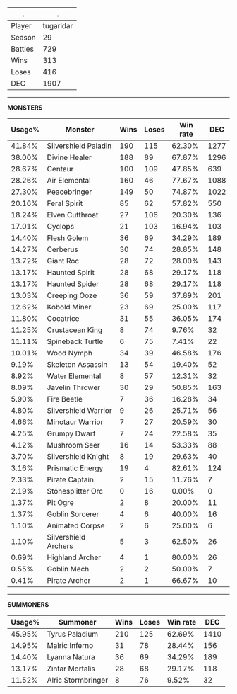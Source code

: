.|.
|-|-
Player|tugaridar
Season|29
Battles|729
Wins|313
Loses|416
DEC|1907

---
**MONSTERS**

Usage%|Monster|Wins|Loses|Win rate|DEC|
-|-|-|-|-|-|
41.84%|Silvershield Paladin|190|115|62.30%|1277|
38.00%|Divine Healer|188|89|67.87%|1296|
28.67%|Centaur|100|109|47.85%|639|
28.26%|Air Elemental|160|46|77.67%|1088|
27.30%|Peacebringer|149|50|74.87%|1022|
20.16%|Feral Spirit|85|62|57.82%|550|
18.24%|Elven Cutthroat|27|106|20.30%|136|
17.01%|Cyclops|21|103|16.94%|103|
14.40%|Flesh Golem|36|69|34.29%|189|
14.27%|Cerberus|30|74|28.85%|148|
13.72%|Giant Roc|28|72|28.00%|143|
13.17%|Haunted Spirit|28|68|29.17%|118|
13.17%|Haunted Spider|28|68|29.17%|118|
13.03%|Creeping Ooze|36|59|37.89%|201|
12.62%|Kobold Miner|23|69|25.00%|117|
11.80%|Cocatrice|31|55|36.05%|174|
11.25%|Crustacean King|8|74|9.76%|32|
11.11%|Spineback Turtle|6|75|7.41%|22|
10.01%|Wood Nymph|34|39|46.58%|176|
9.19%|Skeleton Assassin|13|54|19.40%|52|
8.92%|Water Elemental|8|57|12.31%|32|
8.09%|Javelin Thrower|30|29|50.85%|163|
5.90%|Fire Beetle|7|36|16.28%|34|
4.80%|Silvershield Warrior|9|26|25.71%|56|
4.66%|Minotaur Warrior|7|27|20.59%|30|
4.25%|Grumpy Dwarf|7|24|22.58%|35|
4.12%|Mushroom Seer|16|14|53.33%|88|
3.70%|Silvershield Knight|8|19|29.63%|40|
3.16%|Prismatic Energy|19|4|82.61%|124|
2.33%|Pirate Captain|2|15|11.76%|7|
2.19%|Stonesplitter Orc|0|16|0.00%|0|
1.37%|Pit Ogre|2|8|20.00%|11|
1.37%|Goblin Sorcerer|4|6|40.00%|16|
1.10%|Animated Corpse|2|6|25.00%|6|
1.10%|Silvershield Archers|5|3|62.50%|26|
0.69%|Highland Archer|4|1|80.00%|26|
0.55%|Goblin Mech|2|2|50.00%|7|
0.41%|Pirate Archer|2|1|66.67%|10|

---
**SUMMONERS**

Usage%|Summoner|Wins|Loses|Win rate|DEC|
-|-|-|-|-|-|
45.95%|Tyrus Paladium|210|125|62.69%|1410|
14.95%|Malric Inferno|31|78|28.44%|156|
14.40%|Lyanna Natura|36|69|34.29%|189|
13.17%|Zintar Mortalis|28|68|29.17%|118|
11.52%|Alric Stormbringer|8|76|9.52%|32|

